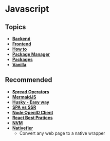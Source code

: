 # Javascript

## Topics

* ****[**Backend**](backend/)****
* ****[**Frontend**](frontend/)****
* ****[**How to**](how-to.md)****
* ****[**Package Manager**](package-manager/)****
* ****[**Packages**](packages.md)****
* ****[**Vanilla**](vanilla.md)****

## Recommended

* ****[**Spread Operators**](https://developer.mozilla.org/pt-BR/docs/Web/JavaScript/Reference/Operators/Spread\_operator)****
* ****[**MermaidJS**](https://mermaid-js.github.io/)****
* ****[**Husky - Easy way**](https://willianjusten.com.br/trabalhando-com-git-hooks-de-forma-facil/)****
* ****[**SPA vs SSR**](https://www.treinaweb.com.br/blog/spa-e-ssr-quais-as-diferencas/)****
* ****[**Node OpenID Client**](https://github.com/panva/node-openid-client)****
* ****[**React Best Pratices**](https://www.sitepoint.com/react-with-typescript-best-practices/)****
* ****[**NVM**](https://github.com/nvm-sh/nvm)****
* ****[**Nativefier**](https://github.com/nativefier/nativefier)****
  * Convert any web page to a native wrapper

